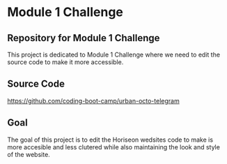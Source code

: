 # Module 1 Challenge
## Repository for Module 1 Challenge
This project is dedicated to Module 1 Challenge where we need to edit the source code to make it more accessible.
## Source Code
https://github.com/coding-boot-camp/urban-octo-telegram
## Goal
The goal of this project is to edit the Horiseon wedsites code to make is more accesible and less clutered while also maintaining the look and style of the website.
